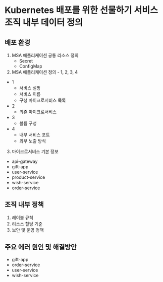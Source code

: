 # Kubernetes 배포를 위한 선물하기 서비스 조직 내부 데이터 정의

## 배포 환경
1. MSA 애플리케이션 공통 리소스 정의   
    - Secret
    - ConfigMap
2. MSA 애플리케이션 정의 - 1, 2, 3, 4
- 1
    - 서비스 설명
    - 서비스 이름
    - 구성 마이크로서비스 목록
- 2
    - 의존 마이크로서비스
- 3
    - 볼륨 구성
- 4
    - 내부 서비스 포트
    - 외부 노출 방식
3. 마이크로서비스 기본 정보
- api-gateway
- gift-app
- user-service
- product-service
- wish-service
- order-service
 
## 조직 내부 정책
1. 레이블 규칙
2. 리소스 할당 기준
3. 보안 및 운영 정책

## 주요 에러 원인 및 해결방안
- gift-app
- order-service
- user-service
- wish-service